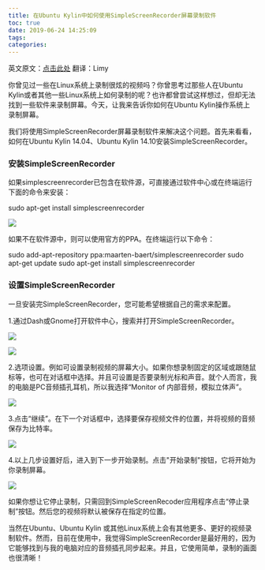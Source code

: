 ```yaml
---
title: 在Ubuntu Kylin中如何使用SimpleScreenRecorder屏幕录制软件
toc: true
date: 2019-06-24 14:25:09
tags:
categories:
---
```



英文原文：[点击此处](http://itsfoss.com/record-screen-ubuntu-simplescreenrecorder/) 翻译：Limy

你曾见过一些在Linux系统上录制很炫的视频吗？你曾思考过那些人在Ubuntu Kylin或者其他一些Linux系统上如何录制的呢？也许都曾尝试这样想过，但却无法找到一些软件来录制屏幕。今天，让我来告诉你如何在Ubuntu Kylin操作系统上录制屏幕。

我们将使用SimpleScreenRecorder屏幕录制软件来解决这个问题。首先来看看，如何在Ubuntu Kylin 14.04、Ubuntu Kylin 14.10安装SimpleScreenRecorder。

 

### 安装SimpleScreenRecorder

如果simplescreenrecorder已包含在软件源，可直接通过软件中心或在终端运行下面的命令来安装：

sudo apt-get install simplescreenrecorder

![](https://www.ubuntukylin.com/upload/images/r2.png)

如果不在软件源中，则可以使用官方的PPA。在终端运行以下命令：

sudo add-apt-repository ppa:maarten-baert/simplescreenrecorder
    sudo apt-get update
    sudo apt-get install simplescreenrecorder

 

### 设置SimpleScreenRecorder

一旦安装完SimpleScreenRecorder，您可能希望根据自己的需求来配置。

1.通过Dash或Gnome打开软件中心，搜索并打开SimpleScreenRecorder。

![](https://www.ubuntukylin.com/upload/images/r3.png)

![](https://www.ubuntukylin.com/upload/images/r4.png)

2.选项设置。例如可设置录制视频的屏幕大小。如果你想录制固定的区域或跟随鼠标等，也可在对话框中选择。并且可设置是否要录制光标和声音。就个人而言，我的电脑是PC音频插孔耳机，所以我选择“Monitor of 内部音频，模拟立体声”。

![](https://www.ubuntukylin.com/upload/images/r5.png)

3.点击“继续”。在下一个对话框中，选择要保存视频文件的位置，并将视频的音频保存为比特率。

![](https://www.ubuntukylin.com/upload/images/r6.png)

4.以上几步设置好后，进入到下一步开始录制。点击"开始录制"按钮，它将开始为你录制屏幕。

![](https://www.ubuntukylin.com/upload/images/r7.png)

如果你想让它停止录制，只需回到SimpleScreenRecoder应用程序点击“停止录制”按钮。然后您的视频将默认被保存在指定的位置。

当然在Ubuntu、Ubuntu Kylin 或其他Linux系统上会有其他更多、更好的视频录制软件。然而，目前在使用中，我觉得SimpleScreenRecorder是最好用的，因为它能够找到与我的电脑对应的音频插孔同步起来。并且，它使用简单，录制的画面也很清晰！
